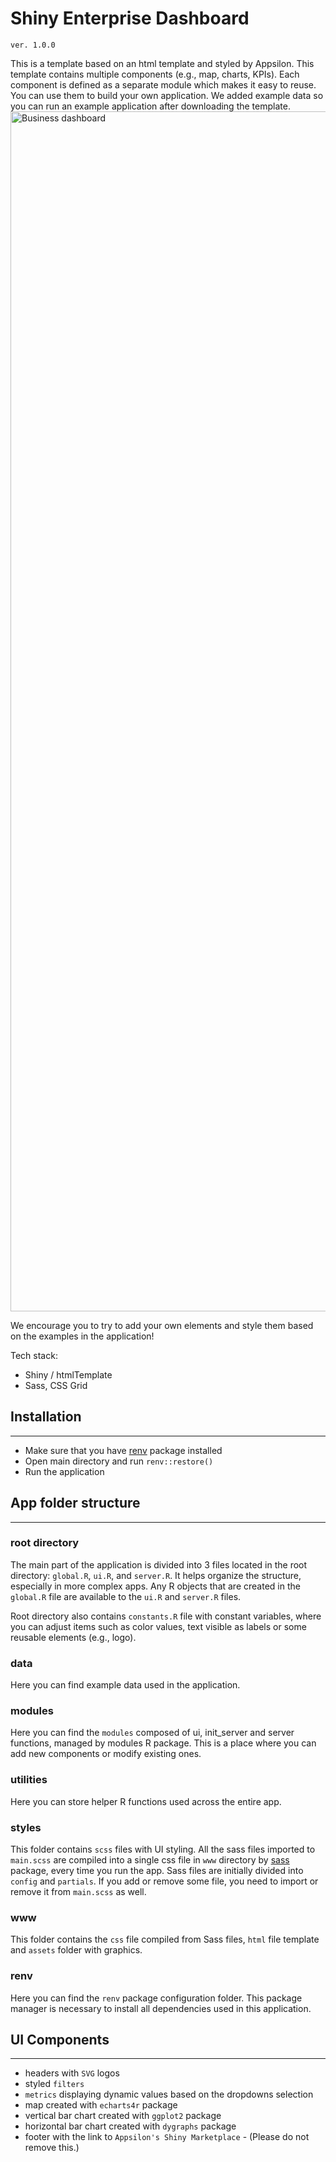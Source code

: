 # Shiny Enterprise Dashboard
`ver. 1.0.0`

This is a template based on an html template and styled by Appsilon. This template contains multiple components (e.g., map, charts, KPIs). Each component is defined as a separate module which makes it easy to reuse. You can use them to build your own application. We added example data so you can run an example application after downloading the template. 
<img width="1920" alt="Business dashboard" src="https://user-images.githubusercontent.com/43534237/171479792-1708cadd-2aae-48b7-b99e-f188641538dd.png">

We encourage you to try to add your own elements and style them based on the examples in the application!

Tech stack:
- Shiny / htmlTemplate
- Sass, CSS Grid

## Installation
---
- Make sure that you have [renv]("https://rstudio.github.io/renv/articles/renv.html) package installed 
- Open main directory and run `renv::restore()`
- Run the application

## App folder structure
---
### **root directory**
The main part of the application is divided into 3 files located in the root directory: `global.R`, `ui.R`, and `server.R`. It helps organize the structure, especially in more complex apps. Any R objects that are created in the `global.R` file are available to the `ui.R` and `server.R` files. 

Root directory also contains `constants.R` file with constant variables, where you can adjust items such as color values, text visible as labels or some reusable elements (e.g., logo).

### **data**
Here you can find example data used in the application.

### **modules**
Here you can find the `modules` composed of ui, init_server and server functions, managed by modules R package. This is a place where you can add new components or modify existing ones.

### **utilities**
Here you can store helper R functions used across the entire app.

### **styles**
This folder contains `scss` files with UI styling. All the sass files imported to `main.scss` are compiled into a single css file in `www` directory by [sass]("https://rstudio.github.io/sass/index.html") package, every time you run the app. Sass files are initially divided into `config` and `partials`. If you add or remove some file, you need to import or remove it from `main.scss` as well. 

### **www**
This folder contains the `css` file compiled from Sass files, `html` file template and `assets` folder with graphics.

### **renv**
Here you can find the `renv` package configuration folder. This package manager is necessary to install all dependencies used in this application.

## UI Components
---
- headers with `SVG` logos
- styled `filters`
- `metrics` displaying dynamic values based on the dropdowns selection
- map created with `echarts4r` package
- vertical bar chart created with `ggplot2` package
- horizontal bar chart created with `dygraphs` package
- footer with the link to `Appsilon's Shiny Marketplace` - (Please do not remove this.)
